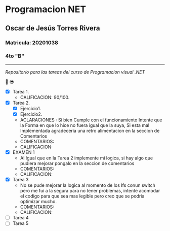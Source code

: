 # Programacion NET
## Oscar de Jesús Torres Rivera
### Matricula: 20201038
### 4to "B"

---
_Repositorio para las tareas del curso de Programacion visual .NET_

:cowboy_hat_face: :sunglasses:

- [x] Tarea 1.
  - CALIFICACION: 90/100. 
- [x] Tarea 2.
  - [x] Ejercicio1.
  - [x] Ejercicio2.
  - ACLARACIONES : Si bien Cumple con el funcionamiento Intente que la Forma en que lo hice no fuera igual que la suya, Si esta mal Implementada agradeceria una retro alimentacion en la seccion de Comentarios
  - COMENTARIOS: 
  - CALIFICACION:
- [x] EXAMEN 1 
  - Al Igual que en la Tarea 2 implemente mi logica, si hay algo que pudiera mejorar pongalo en la seccion de comentarios
  - COMENTARIOS:
  - CALIFICACION: 
- [x] Tarea 3
  - No se pude mejorar la logica al momento de los Ifs conun switch pero me fui a la segura para no tener problemas, intente acomodar el codigo para que sea mas legible pero creo que se podria optimizar mucho.
  - COMENTARIOS:
  - CALIFICACION: 
- [ ] Tarea 4
- [ ] Tarea 5
